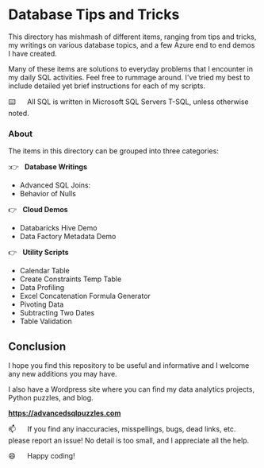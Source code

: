 # Database Tips and Tricks   

This directory has mishmash of different items, ranging from tips and tricks, my writings on various database topics, and a few Azure end to end demos I have created.

Many of these items are solutions to everyday problems that I encounter in my daily SQL activities.  Feel free to rummage around. I've tried my best to include detailed yet brief instructions for each of my scripts.

⌨️&nbsp;&nbsp;&nbsp;&nbsp;&nbsp;&nbsp;All SQL is written in Microsoft SQL Servers T-SQL, unless otherwise noted.


### About

The items in this directory can be grouped into three categories:

::point_right: &nbsp;&nbsp;**Database Writings**
*  Advanced SQL Joins:
*  Behavior of Nulls

:point_right: &nbsp;&nbsp;**Cloud Demos**
*  Databaricks Hive Demo
*  Data Factory Metadata Demo

:point_right: &nbsp;&nbsp;**Utility Scripts**     
*   Calendar Table
*   Create Constraints Temp Table
*   Data Profiling
*   Excel Concatenation Formula Generator
*   Pivoting Data
*   Subtracting Two Dates
*   Table Validation


## Conclusion

I hope you find this repository to be useful and informative and I welcome any new additions you may have.

I also have a Wordpress site where you can find my data analytics projects, Python puzzles, and blog.    

**https://advancedsqlpuzzles.com**  

:mailbox:&nbsp;&nbsp;&nbsp;&nbsp;&nbsp;&nbsp;If you find any inaccuracies, misspellings, bugs, dead links, etc. please report an issue!  No detail is too small, and I appreciate all the help.

:smile:&nbsp;&nbsp;&nbsp;&nbsp;&nbsp;&nbsp;Happy coding!

